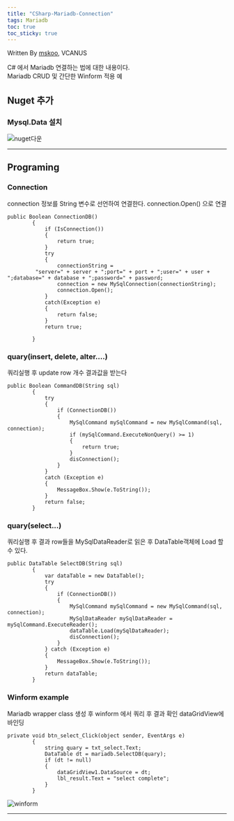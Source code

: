 ```yaml
---
title: "CSharp-Mariadb-Connection"
tags: Mariadb
toc: true
toc_sticky: true
---
```


Written By [mskoo](https://github.com/mskoo-vcanus), VCANUS

C# 에서 Mariadb 연결하는 법에 대한 내용이다.
<br>
Mariadb CRUD 및 간단한 Winform 적용 예 

## Nuget 추가

### Mysql.Data 설치
![nuget다운](https://user-images.githubusercontent.com/75176643/110900205-beae2d00-8345-11eb-9fc5-2960895a1626.PNG)

----------
## Programing

### Connection

connection 정보를 String 변수로 선언하여 연결한다.
connection.Open() 으로 연결

```
public Boolean ConnectionDB()
        {
            if (IsConnection())
            {
                return true;
            }
            try
            {
                connectionString =
		 "server=" + server + ";port=" + port + ";user=" + user + ";database=" + database + ";password=" + password;
                connection = new MySqlConnection(connectionString);
                connection.Open();
            }
            catch(Exception e)
            {
                return false;
            }
            return true;
            
        }

```

### quary(insert, delete, alter....)
쿼리실행 후 update row 개수 결과값을 받는다
 
```
public Boolean CommandDB(String sql) 
        {         
            try
            {
                if (ConnectionDB())
                {
                    MySqlCommand mySqlCommand = new MySqlCommand(sql, connection);
                    if (mySqlCommand.ExecuteNonQuery() >= 1)
                    {
                        return true;
                    }
                    disConnection();
                }         
            }
            catch (Exception e)
            {
                MessageBox.Show(e.ToString());
            }
            return false;
        }
```

### quary(select...)
쿼리실행 후 결과 row들을  MySqlDataReader로 읽은 후 DataTable객체에 Load 할 수 있다.
 
```
public DataTable SelectDB(String sql)
        {
            var dataTable = new DataTable();
            try
            {
                if (ConnectionDB())
                {
                    MySqlCommand mySqlCommand = new MySqlCommand(sql, connection);
                    MySqlDataReader mySqlDataReader = mySqlCommand.ExecuteReader();
                    dataTable.Load(mySqlDataReader);
                    disConnection();
                }
            } catch (Exception e) 
            {
                MessageBox.Show(e.ToString());
            }
            return dataTable;
        }
```


### Winform example
Mariadb wrapper class 생성 후 winform 에서 쿼리 후 결과 확인
dataGridView에 바인딩
```
private void btn_select_Click(object sender, EventArgs e)
        {
            string quary = txt_select.Text;
            DataTable dt = mariadb.SelectDB(quary);
            if (dt != null)
            {
                dataGridView1.DataSource = dt;
                lbl_result.Text = "select complete";
            }
        }
```
![winform](https://user-images.githubusercontent.com/75176643/110900208-c077f080-8345-11eb-842a-0c17f2b0e365.PNG)


----------
